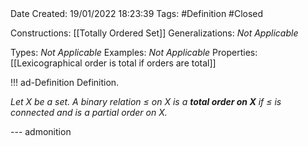 <br />
<br />

Date Created: 19/01/2022 18:23:39
Tags: #Definition #Closed 

Constructions: [[Totally Ordered Set]]
Generalizations: _Not Applicable_

Types: _Not Applicable_
Examples: _Not Applicable_ 
Properties: [[Lexicographical order is total if orders are total]]

!!! ad-Definition Definition.

_Let $X$ be a set. A binary relation $\leq$ on $X$ is a **total order on $X$** if $\leq$ is connected and is a partial order on $X$._

--- admonition
